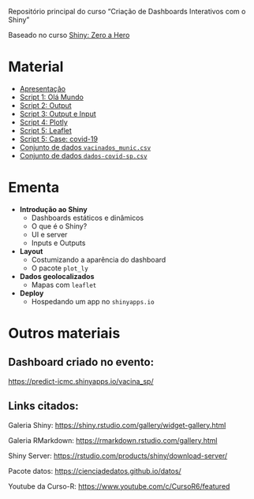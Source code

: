 
Repositório principal do curso “Criação de Dashboards Interativos com o
Shiny”

Baseado no curso [Shiny: Zero a
Hero](https://curso-r.github.io/latinr-shiny/)

# Material

  - [Apresentação](https://predict-icmc.github.io/curso-shiny/slides/slides_latinr_shiny_zero_to_hero.html)
  - [Script 1: Olá
    Mundo](https://predict-icmc.github.io/curso-shiny/scripts/01-ola-mundo.R)
  - [Script 2:
    Output](https://predict-icmc.github.io/curso-shiny/scripts/02-output.R)
  - [Script 3: Output e
    Input](https://predict-icmc.github.io/curso-shiny/scripts/03-output-input.R)
  - [Script 4:
    Plotly](https://predict-icmc.github.io/curso-shiny/scripts/04-plotly.R)
  - [Script 5:
    Leaflet](https://predict-icmc.github.io/curso-shiny/scripts/05-leaflet.R)
  - [Script 5: Case:
    covid-19](https://predict-icmc.github.io/curso-shiny/scripts/06-covid-19.R)
  - [Conjunto de dados
    `vacinados_munic.csv`](https://predict-icmc.github.io/curso-shiny/scripts/vacinados_munic.csv)
  - [Conjunto de dados
    `dados-covid-sp.csv`](https://predict-icmc.github.io/curso-shiny/scripts/dados-covid-sp.csv)

# Ementa

  - **Introdução ao Shiny**
      - Dashboards estáticos e dinâmicos
      - O que é o Shiny?
      - UI e server
      - Inputs e Outputs
  - **Layout**
      - Costumizando a aparência do dashboard
      - O pacote `plot_ly`
  - **Dados geolocalizados**
      - Mapas com `leaflet`
  - **Deploy**
      - Hospedando um app no `shinyapps.io`

# Outros materiais

## Dashboard criado no evento:

<https://predict-icmc.shinyapps.io/vacina_sp/>

## Links citados:

Galeria Shiny: <https://shiny.rstudio.com/gallery/widget-gallery.html>

Galeria RMarkdown: <https://rmarkdown.rstudio.com/gallery.html>

Shiny Server: <https://rstudio.com/products/shiny/download-server/>

Pacote datos: <https://cienciadedatos.github.io/datos/>

Youtube da Curso-R: <https://www.youtube.com/c/CursoR6/featured>
